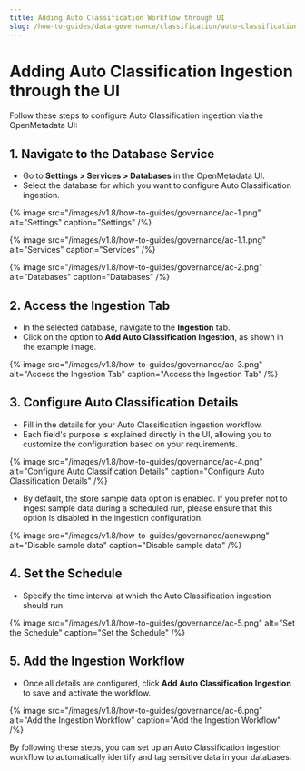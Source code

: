 ```yaml
---
title: Adding Auto Classification Workflow through UI
slug: /how-to-guides/data-governance/classification/auto-classification/workflow
---
```


# Adding Auto Classification Ingestion through the UI

Follow these steps to configure Auto Classification ingestion via the OpenMetadata UI:

## 1. Navigate to the Database Service
- Go to **Settings > Services > Databases** in the OpenMetadata UI.
- Select the database for which you want to configure Auto Classification ingestion.

{% image
src="/images/v1.8/how-to-guides/governance/ac-1.png"
alt="Settings"
caption="Settings"
/%}

{% image
src="/images/v1.8/how-to-guides/governance/ac-1.1.png"
alt="Services"
caption="Services"
/%}

{% image
src="/images/v1.8/how-to-guides/governance/ac-2.png"
alt="Databases"
caption="Databases"
/%}

## 2. Access the Ingestion Tab
- In the selected database, navigate to the **Ingestion** tab.
- Click on the option to **Add Auto Classification Ingestion**, as shown in the example image.

{% image
src="/images/v1.8/how-to-guides/governance/ac-3.png"
alt="Access the Ingestion Tab"
caption="Access the Ingestion Tab"
/%}

## 3. Configure Auto Classification Details
- Fill in the details for your Auto Classification ingestion workflow.
- Each field's purpose is explained directly in the UI, allowing you to customize the configuration based on your requirements.

{% image
src="/images/v1.8/how-to-guides/governance/ac-4.png"
alt="Configure Auto Classification Details"
caption="Configure Auto Classification Details"
/%}

- By default, the store sample data option is enabled. If you prefer not to ingest sample data during a scheduled run, please ensure that this option is disabled in the ingestion configuration.

{% image
src="/images/v1.8/how-to-guides/governance/acnew.png"
alt="Disable sample data"
caption="Disable sample data"
/%}

## 4. Set the Schedule
- Specify the time interval at which the Auto Classification ingestion should run.

{% image
src="/images/v1.8/how-to-guides/governance/ac-5.png"
alt="Set the Schedule"
caption="Set the Schedule"
/%}

## 5. Add the Ingestion Workflow
- Once all details are configured, click **Add Auto Classification Ingestion** to save and activate the workflow.

{% image
src="/images/v1.8/how-to-guides/governance/ac-6.png"
alt="Add the Ingestion Workflow"
caption="Add the Ingestion Workflow"
/%}

By following these steps, you can set up an Auto Classification ingestion workflow to automatically identify and tag sensitive data in your databases.
